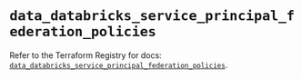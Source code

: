 # `data_databricks_service_principal_federation_policies`

Refer to the Terraform Registry for docs: [`data_databricks_service_principal_federation_policies`](https://registry.terraform.io/providers/databricks/databricks/1.89.0/docs/data-sources/service_principal_federation_policies).
